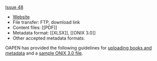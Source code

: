 [Issue 48](https://github.com/thoth-pub/thoth/issues/48)

* [Website](https://oapen.org/)
* File transfer: FTP, download link
* Content files: [[PDF]]
* Metadata format: [[XLSX]], [[ONIX 3.0]]
* Other accepted metadata formats:

OAPEN has provided the following guidelines for [uploading books and metadata](https://cloud.copim.ac.uk/s/C7KPbNDaLwJcfL5) and a [sample ONIX 3.0 file](https://cloud.copim.ac.uk/s/PjxsDr7TbjxGgPJ). 